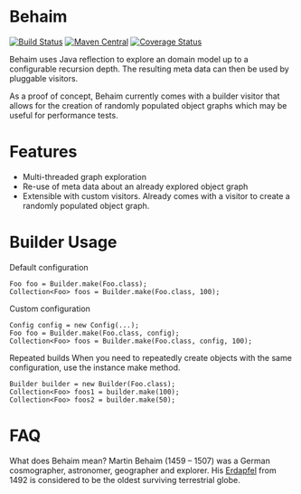 # Behaim

[![Build Status](https://travis-ci.org/chrisgleissner/behaim.svg?branch=master)](https://travis-ci.org/ksaua/remock)
[![Maven Central](https://maven-badges.herokuapp.com/maven-central/com.github.chrisgleissner/behaim/badge.svg)](https://search.maven.org/artifact/com.github.chrisgleissner/behaim)
[![Coverage Status](https://coveralls.io/repos/github/chrisgleissner/behaim/badge.svg?branch=master)](https://coveralls.io/github/chrisgleissner/behaim?branch=master)

Behaim uses Java reflection to explore an domain model up to a configurable recursion depth. The resulting meta data
can then be used by pluggable visitors. 

As a proof of concept, Behaim currently comes with a builder visitor that allows for the creation of randomly populated 
object graphs which may be useful for performance tests.

# Features
- Multi-threaded graph exploration
- Re-use of meta data about an already explored object graph
- Extensible with custom visitors. Already comes with a visitor to create a randomly populated object graph.

# Builder Usage

Default configuration
```
Foo foo = Builder.make(Foo.class);
Collection<Foo> foos = Builder.make(Foo.class, 100);
```

Custom configuration
```
Config config = new Config(...);
Foo foo = Builder.make(Foo.class, config);
Collection<Foo> foos = Builder.make(Foo.class, config, 100);
```

Repeated builds
When you need to repeatedly create objects with the same configuration, use the instance make method.
```
Builder builder = new Builder(Foo.class);
Collection<Foo> foos1 = builder.make(100);
Collection<Foo> foos2 = builder.make(50);
```

# FAQ

What does Behaim mean?
Martin Behaim (1459 – 1507) was a German cosmographer, astronomer, geographer and explorer. His [Erdapfel](https://en.wikipedia.org/wiki/Erdapfel) 
from 1492 is considered to be the oldest surviving terrestrial globe.
